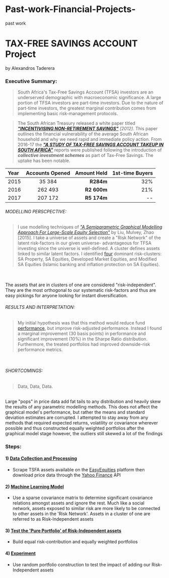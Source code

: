 # Past-work-Financial-Projects-
past work

# TAX-FREE SAVINGS ACCOUNT Project

by Alexandros Taderera

### Executive Summary:
> South Africa's Tax-Free Savings Account (TFSA) investors are an underserved demographic with macroeconomic significance. A large portion of TFSA investors are part-time investors. Due to the nature of part-time investors, the greatest marginal contribution comes from implementing basic risk-management protocols.

> The South African Treasury released a white paper titled [***"INCENTIVISING NON-RETIREMENT SAVINGS"***](http://www.treasury.gov.za/comm_media/press/2012/Incentivising%20non-retirement%20savings.pdf) *[2012]*. This paper outlines the financial vulnerability of the average South African household and why we need rapid and immediate policy action.
> From 2016-17 the [***"A STUDY OF TAX-FREE SAVINGS ACCOUNT TAKEUP IN SOUTH AFRICA"***](https://www.intellidex.co.za/wp-content/uploads/2017/07/TFSA-Survey-Report-2017-Live-Version-FINAL.pdf) reports were published following the introduction of ***collective investment schemes*** as part of Tax-Free Savings. The uptake has been notable.


|Year |Accounts Opened|Amount Held |1st-time Buyers|
|:-----|:----:|----:|----:|
|2015 |35 384 |**R284m** |32%|
|2016 |262 493 |**R2 600m** | 21% |
|2017 |207 172|**R5 174m**| --|

###### MODELLING PERSCPECTIVE: 
>  I use modelling techniques of [*"A Semiparametric Graphical Modelling Approach For Large-Scale Equity Selection"*](https://doi.org/10.1080/14697688.2015.1101149) by Liu, Mulvey, Zhao [2015]. I take a universe of assets and create a "Risk Network" of the latent risk-factors in our given universe- advantageous for TFSA investing since the universe is well-defined. A cluster defines assets linked to similar latent factors. I identified [four](#clusters) dominant risk-clusters: SA Property, SA Equities, Developed Market Equities, and Modified SA Equities (Islamic banking and inflation protection on SA Equities). 
<br /> 
<br /> 
The assets that are in clusters of one are considered "risk-independent". They are the most orthogonal to our systematic risk-factors and thus are easy pickings for anyone looking for instant diversification.

<br /> 

###### RESULTS AND INTERPRETATION: 
>My initial hypothesis was that this method would reduce fund [performance](#performance), but improve risk-adjusted performance. Instead I found a marginal improvement (30 basis points) in performance and significant improvement (10%) in the Sharpe Ratio distribution. Furthermore, the treated portfolios had improved downside-risk performance metrics.
<br /> 

###### SHORTCOMINGS:
>Data, Data, Data. 
<br /> 
Large "pops" in price data add fat tails to any distribution and heavily skew the results of any parametric modelling methods. This does not affect the graphical model's performance, but rather the means and standard deviation estimates are corrupted. I attempted to stay away from any methods that required expected returns, volatility or covariance wherever possible and thus constructed equally weighted portfolios after the graphical model stage however, the outliers still skewed a lot of the findings


### Steps:
#### 1)  [Data Collection and Processing](#0)
- Scrape TSFA assets available on the [EasyEquities](https://etfs.easyequities.co.za/finder) platform then download price data through the [Yahoo Finance](https://finance.yahoo.com) API

#### 2) [Machine Learning Model](#1)
- Use a sparse covariance matrix to determine significant covariance relations amongst assets and ignore the rest. Much like a social network, assets exposed to similar risk are more likely to be connected to other assets in the 'Risk Network'. Assets in a cluster of one are referred to as Risk-Independent assets

#### 3)  [Test the 'Pure Portfolio' of Risk-Independent assets](#2)
- Build equal risk-contribution and equally weighted portfolios

#### 4) [Experiment](#3)
- Use random portfolio construction to test the impact of adding our Risk-Independent assets
